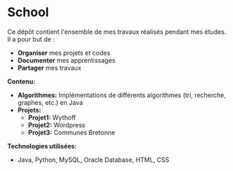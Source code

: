 # School 

Ce dépôt contient l'ensemble de mes travaux réalisés pendant mes études. Il a pour but de :

* **Organiser** mes projets et codes
* **Documenter** mes apprentissages
* **Partager** mes travaux

**Contenu:**

* **Algorithmes:** Implémentations de différents algorithmes (tri, recherche, graphes, etc.) en Java
* **Projets:**
    * **Projet1:** Wythoff
    * **Projet2:** Wordpress
    * **Projet3:** Communes Bretonne

**Technologies utilisées:**

* Java, Python, MySQL, Oracle Database, HTML, CSS 